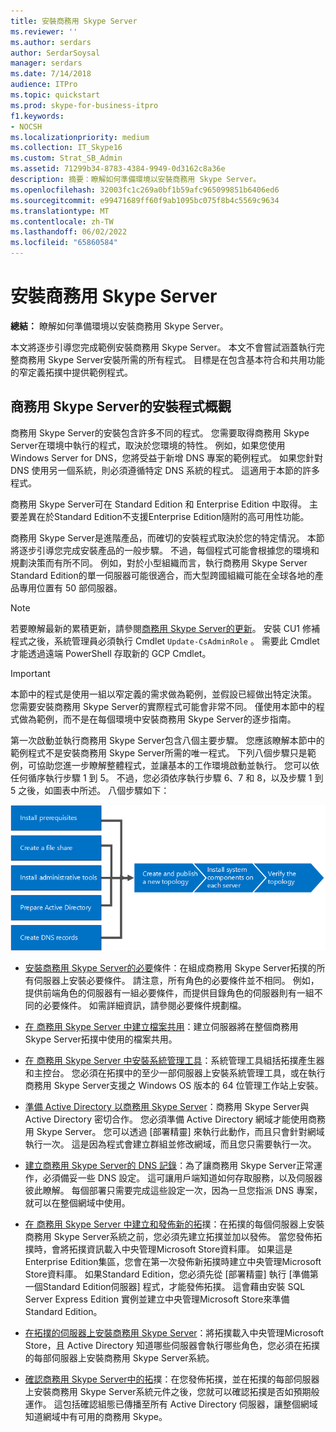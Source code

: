 ```yaml
---
title: 安裝商務用 Skype Server
ms.reviewer: ''
ms.author: serdars
author: SerdarSoysal
manager: serdars
ms.date: 7/14/2018
audience: ITPro
ms.topic: quickstart
ms.prod: skype-for-business-itpro
f1.keywords:
- NOCSH
ms.localizationpriority: medium
ms.collection: IT_Skype16
ms.custom: Strat_SB_Admin
ms.assetid: 71299b34-8783-4384-9949-0d3162c8a36e
description: 摘要：瞭解如何準備環境以安裝商務用 Skype Server。
ms.openlocfilehash: 32003fc1c269a0bf1b59afc965099851b6406ed6
ms.sourcegitcommit: e99471689ff60f9ab1095bc075f8b4c5569c9634
ms.translationtype: MT
ms.contentlocale: zh-TW
ms.lasthandoff: 06/02/2022
ms.locfileid: "65860584"
---
```

# <a name="install-skype-for-business-server"></a>安裝商務用 Skype Server
 
**總結：** 瞭解如何準備環境以安裝商務用 Skype Server。
  
本文將逐步引導您完成範例安裝商務用 Skype Server。 本文不會嘗試涵蓋執行完整商務用 Skype Server安裝所需的所有程式。 目標是在包含基本符合和共用功能的窄定義拓撲中提供範例程式。
  
## <a name="overview-of-the-install-process-for-skype-for-business-server"></a>商務用 Skype Server的安裝程式概觀

商務用 Skype Server的安裝包含許多不同的程式。 您需要取得商務用 Skype Server在環境中執行的程式，取決於您環境的特性。 例如，如果您使用 Windows Server for DNS，您將受益于新增 DNS 專案的範例程式。 如果您針對 DNS 使用另一個系統，則必須遵循特定 DNS 系統的程式。 這適用于本節的許多程式。
  
商務用 Skype Server可在 Standard Edition 和 Enterprise Edition 中取得。 主要差異在於Standard Edition不支援Enterprise Edition隨附的高可用性功能。 
  
商務用 Skype Server是進階產品，而確切的安裝程式取決於您的特定情況。 本節將逐步引導您完成安裝產品的一般步驟。 不過，每個程式可能會根據您的環境和規劃決策而有所不同。 例如，對於小型組織而言，執行商務用 Skype Server Standard Edition的單一伺服器可能很適合，而大型跨國組織可能在全球各地的產品專用位置有 50 部伺服器。
  
> [!NOTE]
> 若要瞭解最新的累積更新，請參閱[商務用 Skype Server的更新](https://support.microsoft.com/kb/3061064)。 安裝 CU1 修補程式之後，系統管理員必須執行 Cmdlet  `Update-CsAdminRole` 。 需要此 Cmdlet 才能透過遠端 PowerShell 存取新的 GCP Cmdlet。
  
> [!IMPORTANT]
> 本節中的程式是使用一組以窄定義的需求做為範例，並假設已經做出特定決策。 您需要安裝商務用 Skype Server的實際程式可能會非常不同。 僅使用本節中的程式做為範例，而不是在每個環境中安裝商務用 Skype Server的逐步指南。 
  
第一次啟動並執行商務用 Skype Server包含八個主要步驟。 您應該瞭解本節中的範例程式不是安裝商務用 Skype Server所需的唯一程式。 下列八個步驟只是範例，可協助您進一步瞭解整體程式，並讓基本的工作環境啟動並執行。 您可以依任何循序執行步驟 1 到 5。 不過，您必須依序執行步驟 6、7 和 8，以及步驟 1 到 5 之後，如圖表中所述。 八個步驟如下：
  
![安裝程式概觀。](../../media/b1a59b39-a7f0-4781-ac4d-2dfef7ca3700.png)
  
- [安裝商務用 Skype Server的必要](install-prerequisites.md)條件：在組成商務用 Skype Server拓撲的所有伺服器上安裝必要條件。 請注意，所有角色的必要條件並不相同。 例如，提供前端角色的伺服器有一組必要條件，而提供目錄角色的伺服器則有一組不同的必要條件。 如需詳細資訊，請參閱必要條件規劃檔。
    
- [在 商務用 Skype Server 中建立檔案共用](create-a-file-share.md)：建立伺服器將在整個商務用 Skype Server拓撲中使用的檔案共用。
    
- [在 商務用 Skype Server 中安裝系統管理工具](install-administrative-tools.md)：系統管理工具組括拓撲產生器和主控台。 您必須在拓撲中的至少一部伺服器上安裝系統管理工具，或在執行商務用 Skype Server支援之 Windows OS 版本的 64 位管理工作站上安裝。
    
- [準備 Active Directory 以商務用 Skype Server](prepare-active-directory.md)：商務用 Skype Server與 Active Directory 密切合作。 您必須準備 Active Directory 網域才能使用商務用 Skype Server。 您可以透過 [部署精靈] 來執行此動作，而且只會針對網域執行一次。 這是因為程式會建立群組並修改網域，而且您只需要執行一次。
    
- [建立商務用 Skype Server的 DNS 記錄](create-dns-records.md)：為了讓商務用 Skype Server正常運作，必須備妥一些 DNS 設定。 這可讓用戶端知道如何存取服務，以及伺服器彼此瞭解。 每個部署只需要完成這些設定一次，因為一旦您指派 DNS 專案，就可以在整個網域中使用。
    
- [在 商務用 Skype Server 中建立和發佈新的拓](create-and-publish-new-topology.md)撲：在拓撲的每個伺服器上安裝商務用 Skype Server系統之前，您必須先建立拓撲並加以發佈。 當您發佈拓撲時，會將拓撲資訊載入中央管理Microsoft Store資料庫。 如果這是Enterprise Edition集區，您會在第一次發佈新拓撲時建立中央管理Microsoft Store資料庫。 如果Standard Edition，您必須先從 [部署精靈] 執行 [準備第一個Standard Edition伺服器] 程式，才能發佈拓撲。 這會藉由安裝 SQL Server Express Edition 實例並建立中央管理Microsoft Store來準備Standard Edition。
    
- [在拓撲的伺服器上安裝商務用 Skype Server](install-skype-for-business-server.md)：將拓撲載入中央管理Microsoft Store，且 Active Directory 知道哪些伺服器會執行哪些角色，您必須在拓撲的每部伺服器上安裝商務用 Skype Server系統。
    
- [確認商務用 Skype Server中的拓](verify-the-topology.md)撲：在您發佈拓撲，並在拓撲的每部伺服器上安裝商務用 Skype Server系統元件之後，您就可以確認拓撲是否如預期般運作。 這包括確認組態已傳播至所有 Active Directory 伺服器，讓整個網域知道網域中有可用的商務用 Skype。
    

